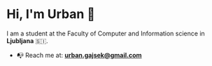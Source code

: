   <h1>Hi, I'm Urban 👋</h1>
	
  I am a student at the Faculty of Computer and Information science in **Ljubljana** 🇸🇮.


- 📭 Reach me at: **urban.gajsek@gmail.com**
